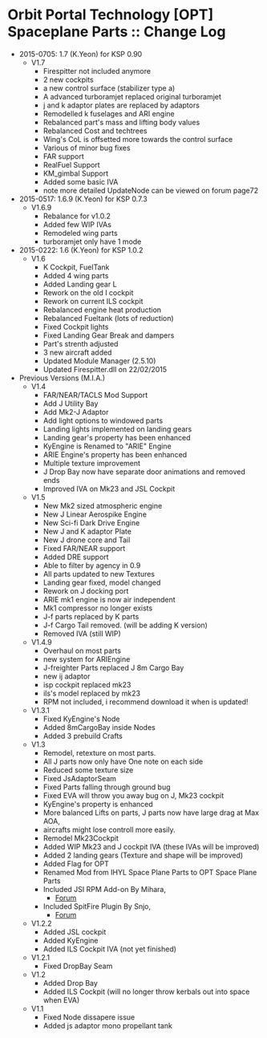 # Orbit Portal Technology [OPT] Spaceplane Parts :: Change Log

* 2015-0705: 1.7 (K.Yeon) for KSP 0.90
	+ V1.7
		- Firespitter not included anymore
		- 2 new cockpits
		- a new control surface (stabilizer type a)
		- A advanced turboramjet replaced original turboramjet
		- j and k adaptor plates are replaced by adaptors
		- Remodelled k fuselages and ARI engine
		- Rebalanced part's mass and lifting body values
		- Rebalanced Cost and techtrees
		- Wing's CoL is offsetted more towards the control surface
		- Various of minor bug fixes
		- FAR support
		- RealFuel Support
		- KM_gimbal Support
		- Added some basic IVA
		- note more detailed UpdateNode can be viewed on forum page72
* 2015-0517: 1.6.9 (K.Yeon) for KSP 0.7.3
	+ V1.6.9
		- Rebalance for v1.0.2
		- Added few WIP IVAs
		- Remodeled wing parts
		- turboramjet only have 1 mode
* 2015-0222: 1.6 (K.Yeon) for KSP 1.0.2
	+ V1.6
		- K Cockpit, FuelTank
		- Added 4 wing parts
		- Added Landing gear L
		- Rework on the old I cockpit
		- Rework on current ILS cockpit
		- Rebalanced engine heat production
		- Rebalanced Fueltank (lots of reduction)
		- Fixed Cockpit lights
		- Fixed Landing Gear Break and dampers
		- Part's strenth adjusted
		- 3 new aircraft added
		- Updated Module Manager (2.5.10)
		- Updated Firespitter.dll on 22/02/2015
* Previous Versions (M.I.A.)
	+ V1.4
		- FAR/NEAR/TACLS Mod Support
		- Add J Utility Bay
		- Add Mk2-J Adaptor
		- Add light options to windowed parts
		- Landing lights implemented on landing gears
		- Landing gear's property has been enhanced
		- KyEngine is Renamed to "ARIE" Engine
		- ARIE Engine's property has been enhanced
		- Multiple texture improvement
		- J Drop Bay now have separate door animations and removed ends
		- Improved IVA on Mk23 and JSL Cockpit
	+ V1.5
		- New Mk2 sized atmospheric engine
		- New J Linear Aerospike Engine
		- New Sci-fi Dark Drive Engine
		- New J and K adaptor Plate
		- New J drone core and Tail
		- Fixed FAR/NEAR support
		- Added DRE support
		- Able to filter by agency in 0.9
		- All parts updated to new Textures
		- Landing gear fixed, model changed
		- Rework on J docking port
		- ARIE mk1 engine is now air independent
		- Mk1 compressor no longer exists
		- J-f parts replaced by K parts
		- J-f Cargo Tail removed. (will be adding K version)
		- Removed IVA (still WIP)
	+ V1.4.9
		- Overhaul on most parts
		- new system for ARIEngine
		- J-freighter Parts replaced J 8m Cargo Bay
		- new ij adaptor
		- isp cockpit replaced mk23
		- ils's model replaced by mk23
		- RPM not included, i recommend download it when is updated!
	+ V1.3.1
		- Fixed KyEngine's Node
		- Added 8mCargoBay inside Nodes
		- Added 3 prebuild Crafts
	+ V1.3
		- Remodel, retexture on most parts.
		- All J parts now only have One note on each side
		- Reduced some texture size
		- Fixed JsAdaptorSeam
		- Fixed Parts falling through ground bug
		- Fixed EVA will throw you away bug on J, Mk23 cockpit
		- KyEngine's property is enhanced
		- More balanced Lifts on parts, J parts now have large drag at Max AOA,
		- aircrafts might lose controll more easily.
		- Remodel Mk23Cockpit
		- Added WIP Mk23 and J cockpit IVA (these IVAs will be improved)
		- Added 2 landing gears (Texture and shape will be improved)
		- Added Flag for OPT
		- Renamed Mod from IHYL Space Plane Parts to OPT Space Plane Parts
		- Included JSI RPM Add-on By Mihara,
			- [Forum](http://forum.kerbalspaceprogram.com/threads/57603)
		- Included SpitFire Plugin By Snjo,
			- [Forum](http://forum.kerbalspaceprogram.com/threads/24551-Firespitter-propeller-plane-and-helicopter-parts-v6-3-5-(Sep-1st)-for-KSP-0-24-2)
	+ V1.2.2
		- Added JSL cockpit
		- Added KyEngine
		- Added ILS Cockpit IVA (not yet finished)
	+ V1.2.1
		- Fixed DropBay Seam
	+ V1.2
		- Added Drop Bay
		- Added ILS Cockpit (will no longer throw kerbals out into space when EVA)
	+ V1.1
		- Fixed Node dissapere issue
		- Added js adaptor mono propellant tank
